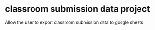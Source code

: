 # classroom submission data project

Allow the user to export classroom submission data to google sheets
